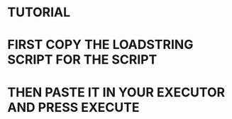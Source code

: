 # TUTORIAL
# FIRST COPY THE LOADSTRING SCRIPT FOR THE SCRIPT
# THEN PASTE IT IN YOUR EXECUTOR AND PRESS EXECUTE
